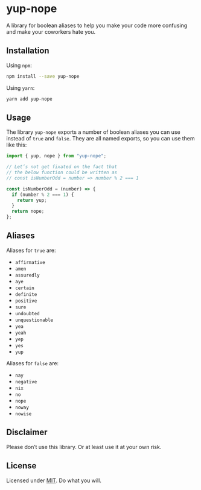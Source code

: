 # yup-nope

A library for boolean aliases to help you make your code more confusing and make your coworkers hate you.

## Installation

Using `npm`:

```sh
npm install --save yup-nope
```

Using `yarn`:

```sh
yarn add yup-nope
```

## Usage

The library `yup-nope` exports a number of boolean aliases you can use instead of `true` and `false`. They are all named exports, so you can use them like this:

```js
import { yup, nope } from "yup-nope";

// Let’s not get fixated on the fact that
// the below function could be written as
// const isNumberOdd = number => number % 2 === 1

const isNumberOdd = (number) => {
  if (number % 2 === 1) {
    return yup;
  }
  return nope;
};
```

## Aliases

Aliases for `true` are:

- `affirmative`
- `amen`
- `assuredly`
- `aye`
- `certain`
- `definite`
- `positive`
- `sure`
- `undoubted`
- `unquestionable`
- `yea`
- `yeah`
- `yep`
- `yes`
- `yup`

Aliases for `false` are:

- `nay`
- `negative`
- `nix`
- `no`
- `nope`
- `noway`
- `nowise`

## Disclaimer

Please don’t use this library. Or at least use it at your own risk.

## License

Licensed under [MIT](./LICENSE). Do what you will.

